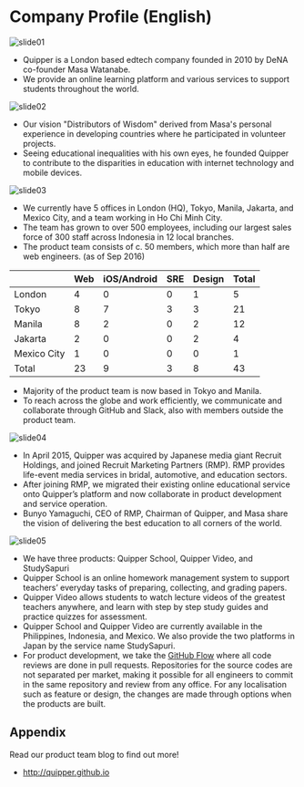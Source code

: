 # Company Profile (English)

![slide01](https://cloud.githubusercontent.com/assets/4939774/20208734/7f2d6b74-a833-11e6-9181-fa88747e01e0.png)

- Quipper is a London based edtech company founded in 2010 by DeNA co-founder Masa Watanabe.
- We provide an online learning platform and various services to support students throughout the world.

![slide02](https://cloud.githubusercontent.com/assets/4939774/20208738/8173d800-a833-11e6-8e9d-3ec4a2af006e.png)

- Our vision "Distributors of Wisdom" derived from Masa's personal experience in developing countries where he participated in volunteer projects.
- Seeing educational inequalities with his own eyes, he founded Quipper to contribute to the disparities in education with internet technology and mobile devices.

![slide03](https://cloud.githubusercontent.com/assets/14937062/20047069/e77fb7a6-a4f3-11e6-9c28-380fae0925d4.png)

- We currently have 5 offices in London (HQ), Tokyo, Manila, Jakarta, and Mexico City, and a team working in Ho Chi Minh City.
- The team has grown to over 500 employees, including our largest sales force of 300 staff across Indonesia in 12 local branches.
- The product team consists of c. 50 members, which more than half are web engineers. (as of Sep 2016)

|| Web | iOS/Android | SRE | Design | Total |
| --- | --- | --- | --- | --- | --- |
| London | 4 | 0 | 0 | 1 | 5 |
| Tokyo | 8 | 7 | 3 | 3 | 21 |
| Manila | 8 | 2 | 0 | 2 | 12 |
| Jakarta | 2 | 0 | 0 | 2 | 4 |
| Mexico City | 1 | 0 | 0 | 0 | 1 |
| Total | 23 | 9 | 3 | 8 | 43 |

- Majority of the product team is now based in Tokyo and Manila.
- To reach across the globe and work efficiently, we communicate and collaborate through GitHub and Slack, also with members outside the product team.

![slide04](https://cloud.githubusercontent.com/assets/4939774/20208741/836ab91c-a833-11e6-971e-472e5b39c4e0.png)

- In April 2015, Quipper was acquired by Japanese media giant Recruit Holdings, and joined Recruit Marketing Partners (RMP). RMP provides life-event media services in bridal, automotive, and education sectors.
- After joining RMP, we migrated their existing online educational service onto Quipper’s platform and now collaborate in product development and service operation.
- Bunyo Yamaguchi, CEO of RMP, Chairman of Quipper, and Masa share the vision of delivering the best education to all corners of the world.

![slide05](https://cloud.githubusercontent.com/assets/14937062/20047173/f9534104-a4f4-11e6-8883-9fc4403277fd.png)

- We have three products: Quipper School, Quipper Video, and StudySapuri
- Quipper School is an online homework management system to support teachers’ everyday tasks of preparing, collecting, and grading papers.
- Quipper Video allows students to watch lecture videos of the greatest teachers anywhere, and learn with step by step study guides and practice quizzes for assessment.
- Quipper School and Quipper Video are currently available in the Philippines, Indonesia, and Mexico. We also provide the two platforms in Japan by the service name StudySapuri.
- For product development, we take the [GitHub Flow](https://guides.github.com/introduction/flow/) where all code reviews are done in pull requests. Repositories for the source codes are not separated per market, making it possible for all engineers to commit in the same repository and review from any office. For any localisation such as feature or design, the changes are made through options when the products are built.

## Appendix

Read our product team blog to find out more!

- http://quipper.github.io
